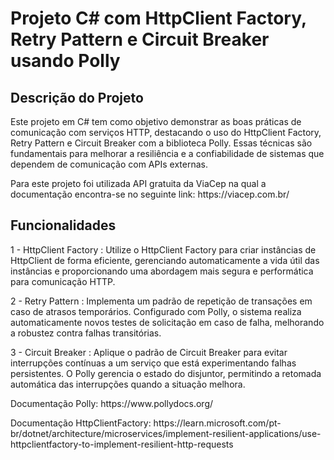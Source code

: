 # Projeto C# com HttpClient Factory, Retry Pattern e Circuit Breaker usando Polly

<h2>Descrição do Projeto</h2>
<p>Este projeto em C# tem como objetivo demonstrar as boas práticas de comunicação com serviços HTTP, destacando o uso do HttpClient Factory, Retry Pattern e Circuit Breaker com a biblioteca Polly. Essas técnicas são fundamentais para melhorar a resiliência e a confiabilidade de sistemas que dependem de comunicação com APIs externas.</p>
<p>Para este projeto foi utilizada API gratuita da ViaCep na qual a documentação encontra-se no seguinte link: https://viacep.com.br/</p>

<h2>Funcionalidades</h2>
<p>1 - HttpClient Factory : Utilize o HttpClient Factory para criar instâncias de HttpClient de forma eficiente, gerenciando automaticamente a vida útil das instâncias e proporcionando uma abordagem mais segura e performática para comunicação HTTP.</p>
<p>2 - Retry Pattern : Implementa um padrão de repetição de transações em caso de atrasos temporários. Configurado com Polly, o sistema realiza automaticamente novos testes de solicitação em caso de falha, melhorando a robustez contra falhas transitórias.</p>
<P>3 - Circuit Breaker : Aplique o padrão de Circuit Breaker para evitar interrupções contínuas a um serviço que está experimentando falhas persistentes. O Polly gerencia o estado do disjuntor, permitindo a retomada automática das interrupções quando a situação melhora.</P>
<p>Documentação Polly: https://www.pollydocs.org/</p>
<P>Documentação HttpClientFactory: https://learn.microsoft.com/pt-br/dotnet/architecture/microservices/implement-resilient-applications/use-httpclientfactory-to-implement-resilient-http-requests</P>

